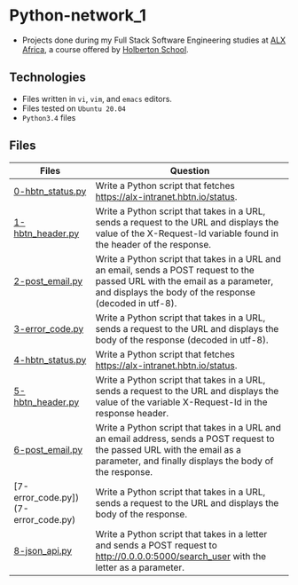 # Python-network_1

- Projects done during my Full Stack Software Engineering studies at [ALX Africa](https://www.alxafrica.com/software-engineering-2022/), a course offered by [Holberton School](https://www.holbertonschool.com/).

## Technologies

- Files written in ```vi```, ```vim```, and ```emacs``` editors. 
- Files tested on ```Ubuntu 20.04```
- ```Python3.4``` files 

## Files

| Files  | Question |
| ---  | --- |
|[0-hbtn_status.py](0-hbtn_status.py)|Write a Python script that fetches https://alx-intranet.hbtn.io/status.|
|[1-hbtn_header.py](1-hbtn_header.py)|Write a Python script that takes in a URL, sends a request to the URL and displays the value of the X-Request-Id variable found in the header of the response.|
|[2-post_email.py](2-post_email.py)|Write a Python script that takes in a URL and an email, sends a POST request to the passed URL with the email as a parameter, and displays the body of the response (decoded in utf-8).|
|[3-error_code.py](3-error_code.py)|Write a Python script that takes in a URL, sends a request to the URL and displays the body of the response (decoded in utf-8).|
|[4-hbtn_status.py](4-hbtn_status.py)|Write a Python script that fetches https://alx-intranet.hbtn.io/status.|
|[5-hbtn_header.py](5-hbtn_header.py)|Write a Python script that takes in a URL, sends a request to the URL and displays the value of the variable X-Request-Id in the response header.|
|[6-post_email.py](6-post_email.py)|Write a Python script that takes in a URL and an email address, sends a POST request to the passed URL with the email as a parameter, and finally displays the body of the response.|
|[7-error_code.py])(7-error_code.py)|Write a Python script that takes in a URL, sends a request to the URL and displays the body of the response.|
|[8-json_api.py](8-json_api.py)|Write a Python script that takes in a letter and sends a POST request to http://0.0.0.0:5000/search_user with the letter as a parameter.|

